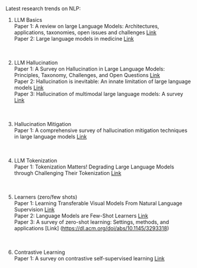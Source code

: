 Latest research trends on NLP:

1. LLM Basics<br />
Paper 1: A review on large Language Models: Architectures, applications, taxonomies, open issues and challenges [Link](https://ieeexplore.ieee.org/stamp/stamp.jsp?tp=&arnumber=10433480)<br />
Paper 2: Large language models in medicine [Link](https://www.nature.com/articles/s41591-023-02448-8)<br /><br /><br />

2. LLM Hallucination<br />
Paper 1: A Survey on Hallucination in Large Language Models: Principles, Taxonomy, Challenges, and Open Questions [Link](https://arxiv.org/pdf/2311.05232)<br />
Paper 2: Hallucination is inevitable: An innate limitation of large language models [Link](https://arxiv.org/pdf/2401.11817)<br />
Paper 3: Hallucination of multimodal large language models: A survey [Link](https://arxiv.org/pdf/2404.18930)<br /><br /><br />

3. Hallucination Mitigation<br />
Paper 1: A comprehensive survey of hallucination mitigation techniques in large language models [Link](https://arxiv.org/pdf/2401.01313)<br /><br /><br />

4. LLM Tokenization<br />
Paper 1: Tokenization Matters! Degrading Large Language Models through Challenging Their Tokenization [Link](https://arxiv.org/pdf/2405.17067)<br /><br /><br />

5. Learners (zero/few shots)<br />
Paper 1: Learning Transferable Visual Models From Natural Language Supervision [Link](https://arxiv.org/pdf/2103.00020)<br />
Paper 2: Language Models are Few-Shot Learners [Link](https://arxiv.org/pdf/2005.14165)<br />
Paper 3: A survey of zero-shot learning: Settings, methods, and applications [Link] (https://dl.acm.org/doi/abs/10.1145/3293318)<br /><br /><br />

6. Contrastive Learning<br />
Paper 1: A survey on contrastive self-supervised learning [Link](https://www.mdpi.com/2227-7080/9/1/2)<br /><br /><br />
